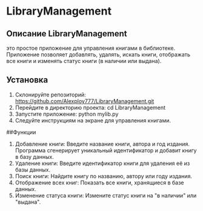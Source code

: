 # LibraryManagement
## Описание LibraryManagement
это простое приложение для управления книгами в библиотеке. Приложение позволяет добавлять, удалять, искать книги, отображать все книги и изменять статус книги (в наличии или выдана). 
## Установка 
1.	Склонируйте репозиторий: https://github.com/Alexploy777/LibraryManagement.git
2.	Перейдите в директорию проекта: cd LibraryManagement
3.	Запустите приложение: python mylib.py
4.	Следуйте инструкциям на экране для управления книгами.

##Функции

1.	Добавление книги: Введите название книги, автора и год издания. Программа сгенерирует уникальный идентификатор и добавит книгу в базу данных.
2.	Удаление книги: Введите идентификатор книги для удаления её из базы данных.
3.	Поиск книги: Найдите книгу по названию, автору или году издания.
4.	Отображение всех книг: Показать все книги, хранящиеся в базе данных.
5.	Изменение статуса книги: Измените статус книги на "в наличии" или "выдана".


 
